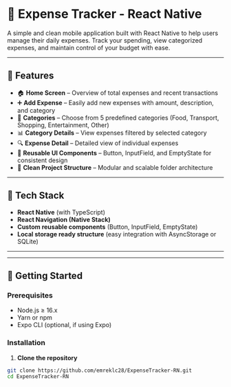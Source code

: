 # 💸 Expense Tracker - React Native

A simple and clean mobile application built with React Native to help users manage their daily expenses. Track your spending, view categorized expenses, and maintain control of your budget with ease.

---

## 📱 Features

- 🏠 **Home Screen** – Overview of total expenses and recent transactions  
- ➕ **Add Expense** – Easily add new expenses with amount, description, and category  
- 📂 **Categories** – Choose from 5 predefined categories (Food, Transport, Shopping, Entertainment, Other)  
- 📊 **Category Details** – View expenses filtered by selected category  
- 🔍 **Expense Detail** – Detailed view of individual expenses  
- 💅 **Reusable UI Components** – Button, InputField, and EmptyState for consistent design  
- 📂 **Clean Project Structure** – Modular and scalable folder architecture  

---

## 🧱 Tech Stack

- **React Native** (with TypeScript)
- **React Navigation (Native Stack)**
- **Custom reusable components** (Button, InputField, EmptyState)
- **Local storage ready structure** (easy integration with AsyncStorage or SQLite)

---
---

## 🚀 Getting Started

### Prerequisites

- Node.js ≥ 16.x  
- Yarn or npm  
- Expo CLI (optional, if using Expo)

### Installation

1. **Clone the repository**
```bash
git clone https://github.com/emreklc28/ExpenseTracker-RN.git
cd ExpenseTracker-RN


